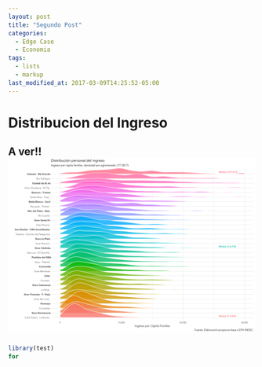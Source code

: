 ```yaml
---
layout: post
title: "Segundo Post"
categories:
  - Edge Case
  - Economia
tags:
  - lists
  - markup
last_modified_at: 2017-03-09T14:25:52-05:00
---
```


# Distribucion del Ingreso
## A ver!!![Distribución](/assets/img/2017/09/Distribucion-AI.png)

```R
library(test)
for
```

